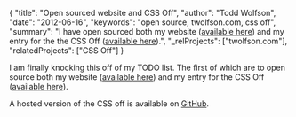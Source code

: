 {
  "title": "Open sourced website and CSS Off",
  "author": "Todd Wolfson",
  "date": "2012-06-16",
  "keywords": "open source, twolfson.com, css off",
  "summary": "I have open sourced both my website ([available here](https://github.com/twolfson/twolfson.com)) and my entry for the the CSS Off ([available here](https://github.com/twolfson/CSS-Off--2011-)).",
  "_relProjects": ["twolfson.com"],
  "relatedProjects": ["CSS Off"]
}

I am finally knocking this off of my TODO list. The first of which are to open source both my website ([available here](https://github.com/twolfson/twolfson.com)) and my entry for the CSS Off ([available here](https://github.com/twolfson/CSS-Off--2011-)).

A hosted version of the CSS off is available on [GitHub](http://twolfson.github.com/CSS-Off--2011-/).